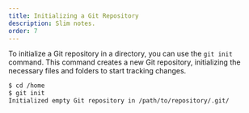 ```yaml
---
title: Initializing a Git Repository
description: Slim notes.
order: 7
---
```


To initialize a Git repository in a directory, you can use the `git init` command. This command creates a new Git repository, initializing the necessary files and folders to start tracking changes.

```bash
$ cd /home
$ git init
Initialized empty Git repository in /path/to/repository/.git/
```
